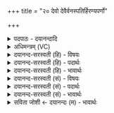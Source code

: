 +++
title = "२० देवो देवैर्वनस्पतिर्हिरण्यपर्णो"

+++
<details><summary>पदपाठः - दयानन्दादि</summary>

दे॒वः। दे॒वैः। वन॒स्पतिः॑। हिर॑ण्यपर्ण॒ इति॒ हिर॑ण्यऽपर्णः। मधु॑शाख इति॑ मधु॑ऽशाखः। सु॒पि॒प्प॒ल इति॑ सुऽपिप्प॒लः। दे॒वम्। इन्द्र॑म्। अ॒व॒र्ध॒य॒त्। दिव॑म्। अग्रे॑ण। अ॒स्पृ॒क्ष॒त्। आ। अ॒न्तरि॑क्षम्। पृ॒थि॒वीम्। अ॒दृ॒ꣳही॒त्। व॒सु॒वन॒ इति॑ वसु॒ऽवने॑। व॒सु॒ऽधेय॒स्येति॑ वसु॒ऽधेय॑स्य। वे॒तु॒। यज॑। २०।
</details>

<details><summary>अधिमन्त्रम् (VC)</summary>

- इन्द्रो देवता
- अश्विनावृषी
- निचृदतिशक्वरी
- पञ्चमः
</details>

<details><summary>दयानन्द-सरस्वती (हि) - विषयः</summary>

फिर विद्वान् लोग क्या करते हैं, इस विषय को अगले मन्त्र में कहा है ॥
</details>

<details><summary>दयानन्द-सरस्वती (हि) - पदार्थः</summary>

पदार्थान्वयभाषाः -  हे विद्वन् ! जैसे (देवैः) दिव्य प्रकाशमान गुणों के साथ वर्त्तमान (हिरण्यपर्णः) सुवर्ण के तुल्य चिलकते हुए पत्तोंवाला (मधुशाखः) मीठी डालियों से युक्त (सुपिप्पलः) सुन्दर फलोंवाला (देवः) उत्तम गुणों का दाता (वनस्पतिः) सूर्य की किरणों में जल पहुँचा कर उष्णता की शान्ति से किरणों का रक्षक वनस्पति (देवम्) उत्तम गुणोंवाले (इन्द्रम्) दरिद्रता के नाशक मेघ को (अवर्धयत्) बढ़ावे, (अग्रेण) अग्रगामी होने से (दिवम्) प्रकाश को (अस्पृक्षत्) चाहे, (अन्तरिक्षम्) अवकाश, उसमें स्थित लोकों और (पृथिवीम्) भूमि को (आ, अदृंहीत्) अच्छे प्रकार धारण करे (वसुधेयस्य) संसार के (वसुवने) धनदाता जीव के लिए (वेतु) उत्पन्न होवे, वैसे आप (यज) यज्ञ कीजिए ॥२० ॥
</details>

<details><summary>दयानन्द-सरस्वती (हि) - भावार्थः</summary>

भावार्थभाषाः -  इस मन्त्र में वाचकलुप्तोपमालङ्कार है। जैसे वनस्पति ऊपर जल चढ़ाकर मेघ को बढ़ाते और सूर्य अन्य लोकों को धारण करता है, वैसे विद्वान् लोग विद्या को चाहनेवाले विद्यार्थी को बढ़ाते हैं ॥२० ॥
</details>

<details><summary>दयानन्द-सरस्वती (सं) - विषयः</summary>

पुनर्विद्वांसः किं कुर्वन्तीत्याह ॥
</details>

<details><summary>दयानन्द-सरस्वती (सं) - पदार्थः</summary>

पदार्थान्वयभाषाः -  हे विद्वन् ! यथा देवैः सह वर्त्तमानो हिरण्यपर्णो मधुशाखः सुपिप्पलो देवो वनस्पतिर्देवमिन्द्रमवर्द्धयदग्रेण दिवमस्पृक्षदन्तरिक्षं तत्स्थांल्लोकान् पृथिवीञ्चादृंहीद् वसुवने वसुधेयस्य वेतु तथा यज ॥२० ॥
</details>

<details><summary>दयानन्द-सरस्वती (सं) - भावार्थः</summary>

भावार्थभाषाः -  अत्र वाचकलुप्तोपमालङ्कारः। यथा वनस्पतयो मेघं वर्द्धयन्ति सूर्यश्च लोकान् धरति तथा विद्वांसो विद्यायाचिनं विद्यार्थिनं वर्धयन्ति ॥२० ॥
</details>

<details><summary>सविता जोशी ← दयानन्दः (म) - भावार्थः</summary>

भावार्थभाषाः -  या मंत्रात वाचकलुप्तोपमालंकार आहे. जशा वनस्पती जल वर खेचून घेतात व मेघ वर्धित करण्यास कारणीभूत होतात व सूर्य इतर ग्रहगोलांना धारण करतो तसे विद्वान लोक जिज्ञासू विद्यार्थ्यांच्या ज्ञानात भर टाकतात.
</details>